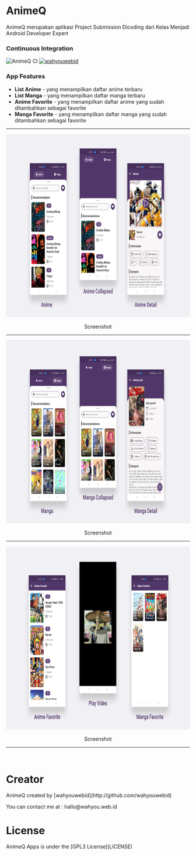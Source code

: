 # AnimeQ

AnimeQ merupakan aplikasi Project Submission Dicoding dari Kelas Menjadi Android Developer Expert


### Continuous Integration
![AnimeQ CI](https://github.com/wahyouwebid/AnimeQ/workflows/AnimeQ%20CI/badge.svg)
[![wahyouwebid](https://circleci.com/gh/wahyouwebid/AnimeQ.svg?style=shield)](https://circleci.com/gh/wahyouwebid/AnimeQ)


### App Features
* **List Anime** - yang menampilkan daftar anime terbaru
* **List Manga** - yang menampilkan daftar manga terbaru
* **Anime Favorite** - yang menampilkan daftar anime yang sudah ditambahkan sebagai favorite
* **Manga Favorite** - yang menampilkan daftar manga yang sudah ditambahkan sebagai favorite


<span align="center">
 <hr>
 <p align="center"><img src="screenshot/img1.png" alt="MovieQ Screenshot" width="850" height="500"></p>
 <p align="center">Screenshot</p>
 <hr>
  <p align="center"><img src="screenshot/img2.png" alt="MovieQ Screenshot" width="850" height="500"></p>
 <p align="center">Screenshot</p>
 <hr>
   <p align="center"><img src="screenshot/img3.png" alt="MovieQ Screenshot" width="850" height="500"></p>
 <p align="center">Screenshot</p>
 <hr>
 </span>


<br>
 <h1>Creator</h1>
 <p>AnimeQ created by [wahyouwebid](http://github.com/wahyouwebid)</p>
 <p>You can contact me at : hallo@wahyou.web.id</p>
 <h1>License</h1>
 <p>AnimeQ Apps is under the [GPL3 License](LICENSE)</p>

